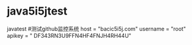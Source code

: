 # java5i5jtest
javatest
#测试github监控系统
host = "bacic5i5j.com"
username = "root"
apikey = "  DF343RN3U9FFN4HF4FNJH4RH44U"
